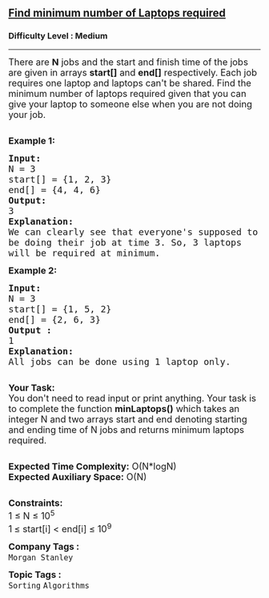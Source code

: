 <h2><a href="https://practice.geeksforgeeks.org/problems/af49b143a4ead583e943ca6176fbd7ea55b121ae/1">Find minimum number of Laptops required</a></h2><h3>Difficulty Level : Medium</h3><hr><div class="problems_problem_content__Xm_eO"><p><span style="font-size:18px">There are <strong>N</strong>&nbsp;jobs and the start and finish time of the jobs are given in arrays <strong>start[]</strong> and <strong>end[]</strong> respectively. Each job requires one laptop and laptops can't be shared. Find the minimum number of laptops required given that you can give your laptop to someone else when you are not doing your job.</span></p>

<p><br>
<span style="font-size:18px"><strong>Example 1:</strong></span></p>

<pre><span style="font-size:18px"><strong>Input:
</strong>N = 3
start[] = {1, 2, 3}
end[] = {4, 4, 6}
<strong>Output:
</strong>3
<strong>Explanation:</strong>
We can clearly see that everyone's supposed to
be doing their job at time 3. So, 3 laptops
will be required at minimum.</span>
</pre>

<p><span style="font-size:18px"><strong>Example 2:</strong></span></p>

<pre><span style="font-size:18px"><strong>Input:
</strong>N = 3
start[] = {1, 5, 2}
end[] = {2, 6, 3}
<strong>Output :</strong>
1
<strong>Explanation:</strong>
All jobs can be done using 1 laptop only.
</span></pre>

<p><br>
<span style="font-size:18px"><strong>Your Task:&nbsp;&nbsp;</strong><br>
You don't need to read input or print anything. Your task is to complete the function&nbsp;<strong>minLaptops()</strong>&nbsp;which takes an integer N and two arrays start and end denoting starting and ending time of N jobs and returns minimum laptops required.</span></p>

<p><br>
<span style="font-size:18px"><strong>Expected Time Complexity:</strong>&nbsp;O(N*logN)<br>
<strong>Expected Auxiliary Space:</strong>&nbsp;O(N)</span></p>

<p><br>
<span style="font-size:18px"><strong>Constraints:</strong><br>
1 ≤ N&nbsp;≤ 10<sup>5&nbsp;</sup><br>
1<sup>&nbsp;</sup>≤ start[i] &lt; end[i] ≤ 10<sup>9</sup></span></p>
</div><p><span style=font-size:18px><strong>Company Tags : </strong><br><code>Morgan Stanley</code>&nbsp;<br><p><span style=font-size:18px><strong>Topic Tags : </strong><br><code>Sorting</code>&nbsp;<code>Algorithms</code>&nbsp;